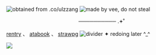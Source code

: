 ![obtained from .co/ulzzang](https://files.catbox.moe/wmri32.png)
![made by vee, do not steal](https://files.catbox.moe/aghco5.png)
<p align="center">
──────────  .𖥔˚
</p>

[rentry](https://rentry.co/ksngnene) 、 [atabook](https://ksnginene.atabook.org/) 、 [strawpg](https://ksnginene.straw.page/)
![divider](https://files.catbox.moe/m1x958.jpg)
✦ redoing later ^_^

![](https://komarev.com/ghpvc/?username=ksnginene&color=a4d6fc&label=..++໒꒰〃´+꒳+`〃꒱১+﹒&abbreviated=true)
